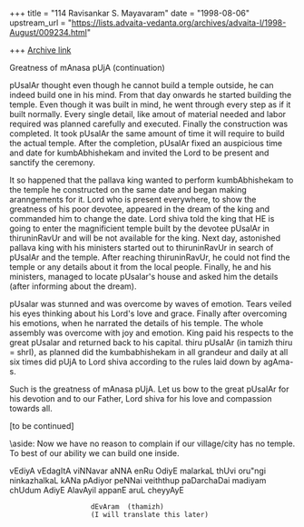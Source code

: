 +++
title = "114 Ravisankar S. Mayavaram"
date = "1998-08-06"
upstream_url = "https://lists.advaita-vedanta.org/archives/advaita-l/1998-August/009234.html"

+++
[Archive link](https://lists.advaita-vedanta.org/archives/advaita-l/1998-August/009234.html)

Greatness of mAnasa pUjA (continuation)

pUsalAr thought even though he cannot build a temple outside, he
can indeed build one in his mind. From that day onwards he
started building the temple. Even though it was built in mind, he
went through every step as if it built normally. Every single
detail, like amout of material needed and labor required was
planned carefully and executed. Finally the construction was
completed. It took pUsalAr the same amount of time it will
require to build the actual temple. After the completion, pUsalAr
fixed an auspicious time and date for kumbAbhishekam and invited
the Lord to be present and sanctify the ceremony.

It so happened that the pallava king wanted to perform
kumbAbhishekam to the temple he constructed on the same date and
began making aranngements for it. Lord who is present everywhere,
to show the greatness of his poor devotee, appeared in the dream
of the king and commanded him to change the date. Lord shiva told
the king that HE is going to enter the magnificient temple built
by the devotee pUsalAr in thiruninRavUr and will be not available
for the king. Next day, astonished pallava king with his
ministers started out to thiruninRavUr in search of pUsalAr and
the temple. After reaching thiruninRavUr, he could not find the
temple or any details about it from the local people. Finally, he
and his ministers, managed to locate pUsalar's house and asked
him the details (after informing about  the dream).

pUsalar was stunned and was overcome by waves of emotion. Tears
veiled his eyes thinking about his Lord's love and grace. Finally
after overcoming his emotions, when he narrated the details of
his temple. The whole assembly was overcome with joy and emotion.
King paid his respects to the great pUsalar and returned back to
his capital. thiru pUsalAr (in tamizh thiru = shrI), as planned
did the kumbabhishekam in all grandeur and daily at all six times
did pUjA to Lord shiva according to the rules laid down by
agAma-s.

Such is the greatness of mAnasa pUjA. Let us bow to the great
pUsalAr for his devotion and to our Father, Lord shiva for his
love and compassion towards all.


[to be continued]

\aside: Now we have no reason to complain if our village/city has
no temple. To best of our ability we can build one inside.

vEdiyA vEdagItA viNNavar aNNA enRu
 OdiyE malarkaL thUvi oru"ngi ninkazhalkaL kANa
pAdiyor peNNai veiththup paDarchaDai madiyam chUdum
 AdiyE AlavAyil appanE aruL cheyyAyE

                        dEvAram  (thamizh)
                        (I will translate this later)

